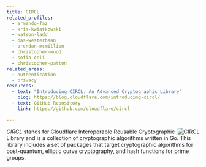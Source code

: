 ```yaml
---
title: CIRCL
related_profiles:
  - armando-faz
  - kris-kwiatkowski
  - watson-ladd
  - bas-westerbaan
  - brendan-mcmillion
  - christopher-wood
  - sofia-celi
  - christopher-patton
related_areas:
  - authentication
  - privacy
resources:
  - text: "Introducing CIRCL: An Advanced Cryptographic Library"
    blog: https://blog.cloudflare.com/introducing-circl/
  - text: GitHub Repository
    link: https://github.com/cloudflare/circl

---
```


<img src="https://raw.githubusercontent.com/cloudflare/circl/master/.etc/icon.png" alt="CIRCL" align="right" />

*CIRCL* stands for Cloudflare Interoperable Reusable Cryptographic Library and is a collection of cryptographic algorithms written in Go.
This library includes a set of packages that target cryptographic algorithms for post-quantum, elliptic curve cryptography, and hash functions for prime groups.